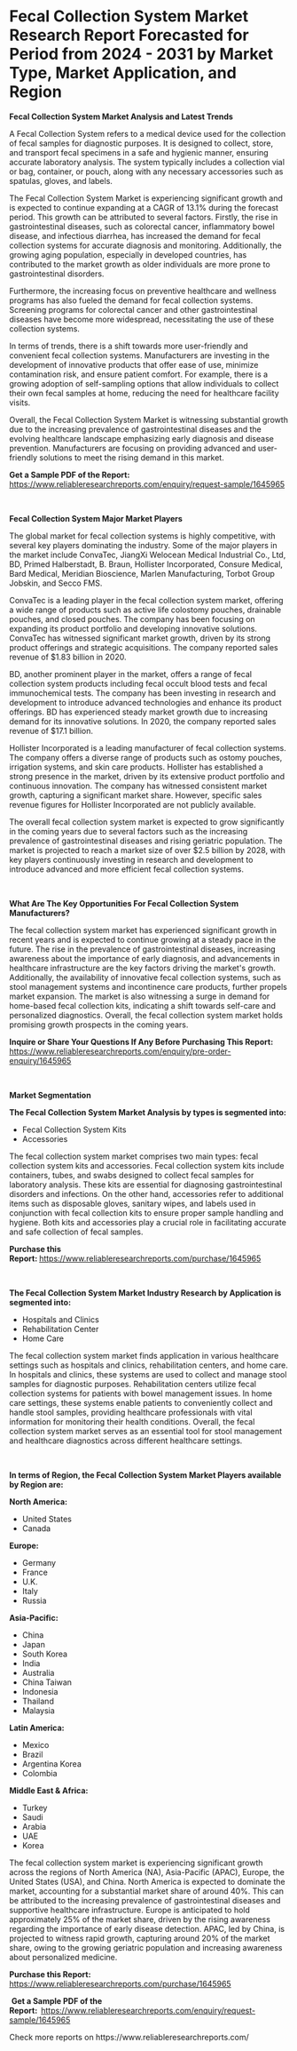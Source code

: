 <p><h1>Fecal Collection System Market Research Report Forecasted for Period from 2024 -  2031 by Market Type, Market Application, and Region</h1></p><p><strong>Fecal Collection System Market Analysis and Latest Trends</strong></p>
<p><p>A Fecal Collection System refers to a medical device used for the collection of fecal samples for diagnostic purposes. It is designed to collect, store, and transport fecal specimens in a safe and hygienic manner, ensuring accurate laboratory analysis. The system typically includes a collection vial or bag, container, or pouch, along with any necessary accessories such as spatulas, gloves, and labels.</p><p>The Fecal Collection System Market is experiencing significant growth and is expected to continue expanding at a CAGR of 13.1% during the forecast period. This growth can be attributed to several factors. Firstly, the rise in gastrointestinal diseases, such as colorectal cancer, inflammatory bowel disease, and infectious diarrhea, has increased the demand for fecal collection systems for accurate diagnosis and monitoring. Additionally, the growing aging population, especially in developed countries, has contributed to the market growth as older individuals are more prone to gastrointestinal disorders.</p><p>Furthermore, the increasing focus on preventive healthcare and wellness programs has also fueled the demand for fecal collection systems. Screening programs for colorectal cancer and other gastrointestinal diseases have become more widespread, necessitating the use of these collection systems.</p><p>In terms of trends, there is a shift towards more user-friendly and convenient fecal collection systems. Manufacturers are investing in the development of innovative products that offer ease of use, minimize contamination risk, and ensure patient comfort. For example, there is a growing adoption of self-sampling options that allow individuals to collect their own fecal samples at home, reducing the need for healthcare facility visits.</p><p>Overall, the Fecal Collection System Market is witnessing substantial growth due to the increasing prevalence of gastrointestinal diseases and the evolving healthcare landscape emphasizing early diagnosis and disease prevention. Manufacturers are focusing on providing advanced and user-friendly solutions to meet the rising demand in this market.</p></p>
<p><strong>Get a Sample PDF of the Report:&nbsp;</strong> <a href="https://www.reliableresearchreports.com/enquiry/request-sample/1645965">https://www.reliableresearchreports.com/enquiry/request-sample/1645965</a></p>
<p>&nbsp;</p>
<p><strong>Fecal Collection System Major Market Players</strong></p>
<p><p>The global market for fecal collection systems is highly competitive, with several key players dominating the industry. Some of the major players in the market include ConvaTec, JiangXi Welocean Medical Industrial Co., Ltd, BD, Primed Halberstadt, B. Braun, Hollister Incorporated, Consure Medical, Bard Medical, Meridian Bioscience, Marlen Manufacturing, Torbot Group Jobskin, and Secco FMS.</p><p>ConvaTec is a leading player in the fecal collection system market, offering a wide range of products such as active life colostomy pouches, drainable pouches, and closed pouches. The company has been focusing on expanding its product portfolio and developing innovative solutions. ConvaTec has witnessed significant market growth, driven by its strong product offerings and strategic acquisitions. The company reported sales revenue of $1.83 billion in 2020.</p><p>BD, another prominent player in the market, offers a range of fecal collection system products including fecal occult blood tests and fecal immunochemical tests. The company has been investing in research and development to introduce advanced technologies and enhance its product offerings. BD has experienced steady market growth due to increasing demand for its innovative solutions. In 2020, the company reported sales revenue of $17.1 billion.</p><p>Hollister Incorporated is a leading manufacturer of fecal collection systems. The company offers a diverse range of products such as ostomy pouches, irrigation systems, and skin care products. Hollister has established a strong presence in the market, driven by its extensive product portfolio and continuous innovation. The company has witnessed consistent market growth, capturing a significant market share. However, specific sales revenue figures for Hollister Incorporated are not publicly available.</p><p>The overall fecal collection system market is expected to grow significantly in the coming years due to several factors such as the increasing prevalence of gastrointestinal diseases and rising geriatric population. The market is projected to reach a market size of over $2.5 billion by 2028, with key players continuously investing in research and development to introduce advanced and more efficient fecal collection systems.</p></p>
<p>&nbsp;</p>
<p><strong>What Are The Key Opportunities For Fecal Collection System Manufacturers?</strong></p>
<p><p>The fecal collection system market has experienced significant growth in recent years and is expected to continue growing at a steady pace in the future. The rise in the prevalence of gastrointestinal diseases, increasing awareness about the importance of early diagnosis, and advancements in healthcare infrastructure are the key factors driving the market's growth. Additionally, the availability of innovative fecal collection systems, such as stool management systems and incontinence care products, further propels market expansion. The market is also witnessing a surge in demand for home-based fecal collection kits, indicating a shift towards self-care and personalized diagnostics. Overall, the fecal collection system market holds promising growth prospects in the coming years.</p></p>
<p><strong>Inquire or Share Your Questions If Any Before Purchasing This Report:</strong> <a href="https://www.reliableresearchreports.com/enquiry/pre-order-enquiry/1645965">https://www.reliableresearchreports.com/enquiry/pre-order-enquiry/1645965</a></p>
<p>&nbsp;</p>
<p><strong>Market Segmentation</strong></p>
<p><strong>The Fecal Collection System Market Analysis by types is segmented into:</strong></p>
<p><ul><li>Fecal Collection System Kits</li><li>Accessories</li></ul></p>
<p><p>The fecal collection system market comprises two main types: fecal collection system kits and accessories. Fecal collection system kits include containers, tubes, and swabs designed to collect fecal samples for laboratory analysis. These kits are essential for diagnosing gastrointestinal disorders and infections. On the other hand, accessories refer to additional items such as disposable gloves, sanitary wipes, and labels used in conjunction with fecal collection kits to ensure proper sample handling and hygiene. Both kits and accessories play a crucial role in facilitating accurate and safe collection of fecal samples.</p></p>
<p><strong>Purchase this Report:&nbsp;</strong><a href="https://www.reliableresearchreports.com/purchase/1645965">https://www.reliableresearchreports.com/purchase/1645965</a></p>
<p>&nbsp;</p>
<p><strong>The Fecal Collection System Market Industry Research by Application is segmented into:</strong></p>
<p><ul><li>Hospitals and Clinics</li><li>Rehabilitation Center</li><li>Home Care</li></ul></p>
<p><p>The fecal collection system market finds application in various healthcare settings such as hospitals and clinics, rehabilitation centers, and home care. In hospitals and clinics, these systems are used to collect and manage stool samples for diagnostic purposes. Rehabilitation centers utilize fecal collection systems for patients with bowel management issues. In home care settings, these systems enable patients to conveniently collect and handle stool samples, providing healthcare professionals with vital information for monitoring their health conditions. Overall, the fecal collection system market serves as an essential tool for stool management and healthcare diagnostics across different healthcare settings.</p></p>
<p>&nbsp;</p>
<p><strong>In terms of Region, the Fecal Collection System Market Players available by Region are:</strong></p>
<p>
    <p> <strong> North America: </strong>
        <ul>
            <li>United States</li>
            <li>Canada</li>
        </ul>
        </p> 
    <p> <strong> Europe: </strong>
        <ul>
            <li>Germany</li>
            <li>France</li>
            <li>U.K.</li>
            <li>Italy</li>
            <li>Russia</li>
        </ul>
        </p> 
    <p> <strong> Asia-Pacific: </strong>
        <ul>
            <li>China</li>
            <li>Japan</li>
            <li>South Korea</li>
            <li>India</li>
            <li>Australia</li>
            <li>China Taiwan</li>
            <li>Indonesia</li>
            <li>Thailand</li>
            <li>Malaysia</li>
        </ul>
        </p> 
    <p> <strong> Latin America: </strong>
        <ul>
            <li>Mexico</li>
            <li>Brazil</li>
            <li>Argentina Korea</li>
            <li>Colombia</li>
        </ul>
        </p> 
    <p> <strong> Middle East & Africa: </strong>
        <ul>
            <li>Turkey</li>
            <li>Saudi</li>
            <li>Arabia</li>
            <li>UAE</li>
            <li>Korea</li>
        </ul>
    </p>
    </p>
<p><p>The fecal collection system market is experiencing significant growth across the regions of North America (NA), Asia-Pacific (APAC), Europe, the United States (USA), and China. North America is expected to dominate the market, accounting for a substantial market share of around 40%. This can be attributed to the increasing prevalence of gastrointestinal diseases and supportive healthcare infrastructure. Europe is anticipated to hold approximately 25% of the market share, driven by the rising awareness regarding the importance of early disease detection. APAC, led by China, is projected to witness rapid growth, capturing around 20% of the market share, owing to the growing geriatric population and increasing awareness about personalized medicine.</p></p>
<p><strong>Purchase this Report: </strong><a href="https://www.reliableresearchreports.com/purchase/1645965">https://www.reliableresearchreports.com/purchase/1645965</a></p>
<p>&nbsp;<strong>Get a Sample PDF of the Report:&nbsp;&nbsp;</strong><a href="https://www.reliableresearchreports.com/enquiry/request-sample/1645965">https://www.reliableresearchreports.com/enquiry/request-sample/1645965</a></p>
<p><strong></strong></p>
<p>Check more reports on https://www.reliableresearchreports.com/</p>